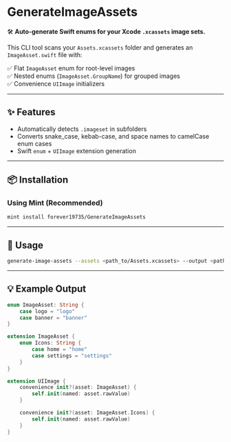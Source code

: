 # GenerateImageAssets

🛠 **Auto-generate Swift enums for your Xcode `.xcassets` image sets.**

This CLI tool scans your `Assets.xcassets` folder and generates an `ImageAsset.swift` file with:

✅ Flat `ImageAsset` enum for root-level images  
✅ Nested enums (`ImageAsset.GroupName`) for grouped images  
✅ Convenience `UIImage` initializers

---

## ✨ Features

- Automatically detects `.imageset` in subfolders  
- Converts snake_case, kebab-case, and space names to camelCase enum cases  
- Swift `enum` + `UIImage` extension generation  

---

## 📦 Installation

### Using Mint (Recommended)

```bash
mint install forever19735/GenerateImageAssets
```

---

## 🚀 Usage

```bash
generate-image-assets --assets <path_to/Assets.xcassets> --output <path_to/ImageAsset.swift>
```

---

## 💡 Example Output

```swift
enum ImageAsset: String {
    case logo = "logo"
    case banner = "banner"
}

extension ImageAsset {
    enum Icons: String {
        case home = "home"
        case settings = "settings"
    }
}

extension UIImage {
    convenience init?(asset: ImageAsset) {
        self.init(named: asset.rawValue)
    }

    convenience init?(asset: ImageAsset.Icons) {
        self.init(named: asset.rawValue)
    }
}
```
